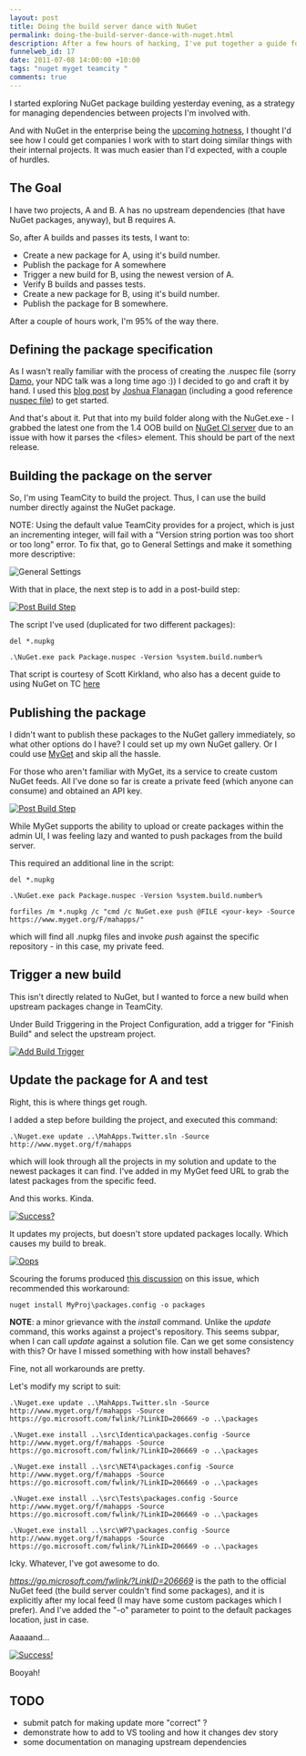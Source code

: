 ```yaml
--- 
layout: post
title: Doing the build server dance with NuGet
permalink: doing-the-build-server-dance-with-nuget.html
description: After a few hours of hacking, I've put together a guide for setting up TeamCity to consume NuGet packages as part of a build.
funnelweb_id: 17
date: 2011-07-08 14:00:00 +10:00
tags: "nuget myget teamcity "
comments: true
---
```

I started exploring NuGet package building yesterday evening, as a strategy for managing dependencies between projects I'm involved with. 

And with NuGet in the enterprise being the [upcoming hotness][1], I thought I'd see how I could get companies I work with to start doing similar things with their internal projects. It was much easier than I'd expected, with a couple of hurdles.

## The Goal

I have two projects, A and B. A has no upstream dependencies (that have NuGet packages, anyway), but B requires A. 

So, after A builds and passes its tests, I want to:

 - Create a new package for A, using it's build number.
 - Publish the package for A somewhere
 - Trigger a new build for B, using the newest version of A.
 - Verify B builds and passes tests.
 - Create a new package for B, using it's build number.
 - Publish the package for B somewhere.

After a couple of hours work, I'm 95% of the way there.

## Defining the package specification

As I wasn't really familiar with the process of creating the .nuspec file (sorry [Damo][2], your NDC talk was a long time ago :)) I decided to go and craft it by hand. I used this [blog post][3] by [Joshua Flanagan][4] (including a good reference [nuspec file][5]) to get started.

And that's about it. Put that into my build folder along with the NuGet.exe - I grabbed the latest one from the 1.4 OOB build on [NuGet CI server][6] due to an issue with how it parses the &lt;files&gt; element. This should be part of the next release.

## Building the package on the server

So, I'm using TeamCity to build the project. Thus, I can use the build number directly against the NuGet package.

NOTE: Using the default value TeamCity provides for a project, which is just an incrementing integer, will fail with a "Version string portion was too short or too long" error. To fix that, go to General Settings and make it something more descriptive:

![General Settings][8]

With that in place, the next step is to add in a post-build step:

<p><a href="/img/posts/nuget/packagestep.png"><img src="/img/posts/nuget/packagestep-small.png" alt="Post Build Step" /></a></p>

The script I've used (duplicated for two different packages):

    del *.nupkg

    .\NuGet.exe pack Package.nuspec -Version %system.build.number%

That script is courtesy of Scott Kirkland, who also has a decent guide to using NuGet on TC [here][10] 

## Publishing the package

I didn't want to publish these packages to the NuGet gallery immediately, so what other options do I have? I could set up my own NuGet gallery. Or I could use [MyGet][11] and skip all the hassle.

For those who aren't familiar with MyGet, its a service to create custom NuGet feeds. All I've done so far is create a private feed (which anyone can consume) and obtained an API key.

<p><a href="img/posts/nuget/myget.png"><img src="img/posts/nuget/myget-small.png" alt="Post Build Step" /></a></p>

While MyGet supports the ability to upload or create packages within the admin UI, I was feeling lazy and wanted to push packages from the build server. 

This required an additional line in the script:

    del *.nupkg

    .\NuGet.exe pack Package.nuspec -Version %system.build.number%

    forfiles /m *.nupkg /c "cmd /c NuGet.exe push @FILE <your-key> -Source https://www.myget.org/F/mahapps/"

which will find all .nupkg files and invoke *push* against the specific repository - in this case, my private feed.

## Trigger a new build

This isn't directly related to NuGet, but I wanted to force a new build when upstream packages change in TeamCity.

Under Build Triggering in the Project Configuration, add a trigger for "Finish Build" and select the upstream project.

<p><a href="img/posts/nuget/buildtriggering.png"><img src="img/posts/nuget/buildtriggering-small.png" alt="Add Build Trigger" /></a></p>

## Update the package for A and test

Right, this is where things get rough.

I added a step before building the project, and executed this command:

    .\Nuget.exe update ..\MahApps.Twitter.sln -Source http://www.myget.org/f/mahapps

which will look through all the projects in my solution and update to the newest packages it can find. I've added in my MyGet feed URL to grab the latest packages from the specific feed.

And this works. Kinda. 

<p><a href="img/posts/nuget/updatescripts.png"><img src="img/posts/nuget/updatescripts-small.png" alt="Success?" /></a></p>

It updates my projects, but doesn't store updated packages locally.
Which causes my build to break.

<p><a href="img/posts/nuget/compileerrors.png"><img src="img/posts/nuget/compileerrors-small.png" alt="Oops" /></a></p>

Scouring the forums produced [this discussion][16] on this issue, which recommended this workaround:

    nuget install MyProj\packages.config -o packages

**NOTE**: a minor grievance with the *install* command. Unlike the *update* command, this works against a project's repository. This seems subpar, when I can call *update* against a solution file. Can we get some consistency with this? Or have I missed something with how install behaves?

Fine, not all workarounds are pretty. 

Let's modify my script to suit:

    .\Nuget.exe update ..\MahApps.Twitter.sln -Source http://www.myget.org/f/mahapps -Source https://go.microsoft.com/fwlink/?LinkID=206669 -o ..\packages
  
    .\Nuget.exe install ..\src\Identica\packages.config -Source http://www.myget.org/f/mahapps -Source https://go.microsoft.com/fwlink/?LinkID=206669 -o ..\packages
  
    .\Nuget.exe install ..\src\NET4\packages.config -Source http://www.myget.org/f/mahapps -Source https://go.microsoft.com/fwlink/?LinkID=206669 -o ..\packages
	
    .\Nuget.exe install ..\src\Tests\packages.config -Source http://www.myget.org/f/mahapps -Source https://go.microsoft.com/fwlink/?LinkID=206669 -o ..\packages
	
    .\Nuget.exe install ..\src\WP7\packages.config -Source http://www.myget.org/f/mahapps -Source https://go.microsoft.com/fwlink/?LinkID=206669 -o ..\packages

Icky. Whatever, I've got awesome to do.

*https://go.microsoft.com/fwlink/?LinkID=206669* is the path to the official NuGet feed (the build server couldn't find some packages), and it is explicitly after my local feed (I may have some custom packages which I prefer). And I've added the "-o" parameter to point to the default packages location, just in case.
	
Aaaaand...

<p><a href="img/posts/nuget/installedpackages.png"><img src="img/posts/nuget/installedpackages-small.png" alt="Success!" /></a></p>

Booyah!

## TODO

 - submit patch for making update more "correct" ?
 - demonstrate how to add to VS tooling and how it changes dev story
 - some documentation on managing upstream dependencies

  [1]: http://www.hanselman.com/blog/NuGetForTheEnterpriseNuGetInAContinuousIntegrationAutomatedBuildSystem.aspx
  [2]: http://twitter.com/damianedwards
  [3]: http://lostechies.com/joshuaflanagan/2011/06/23/tips-for-building-nuget-packages/
  [4]: http://twitter.com/jflanagan
  [5]: https://github.com/DarthFubuMVC/bottles/blob/6d82e063fd889ac1909c98adc369a97b4c1e377e/packaging/nuget/bottles.nuspec
  [6]: http://ci.nuget.org:8080/
  [8]: img/posts/nuget/buildnumber.png
  [10]: http://weblogs.asp.net/srkirkland/archive/2011/03/29/deploy-nuget-packages-during-ci-build-with-teamcity.aspx
  [11]: http://www.myget.org/
  [16]: http://nuget.codeplex.com/discussions/264082
